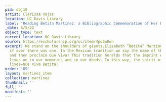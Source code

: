 ```yaml
---
pid: obj10
artist: Clarissa Rojas
location: UC Davis Library
label: 'Reading Betita Martínez: a Bibliographic Commemoration of Her Life and Work'
_date: 5/5/22
object_type: text
current_location: UC Davis Library
source: https://escholarship.org/uc/item/4pq6w8wn
excerpt: We stand on the shoulders of giants.Elizabeth “Betita” Martínez was a giant
  if ever there was one. In the Mexican tradition we say the name of the deceased
  and then proclaim Que Viva! This tradition heralds that the imprint of our ancestor
  lives on in our memories and in our deeds. In this way, the spirit of our ancestor
  lives—Que viva Betita!
order: '09'
layout: martinez_item
collection: martinez
thumbnail: ''
full: ''
manifest: ''
---
```

